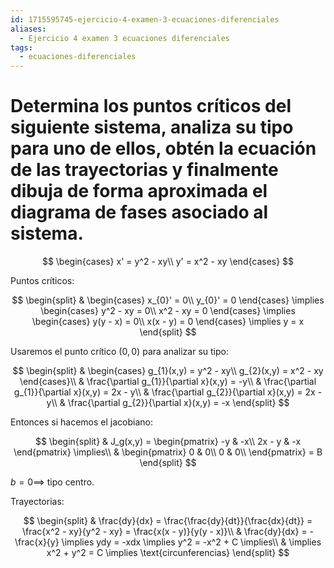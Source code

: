 ```yaml
---
id: 1715595745-ejercicio-4-examen-3-ecuaciones-diferenciales
aliases:
  - Ejercicio 4 examen 3 ecuaciones diferenciales
tags:
  - ecuaciones-diferenciales
---
```


# Determina los puntos críticos del siguiente sistema, analiza su tipo para uno de ellos, obtén la ecuación de las trayectorias y finalmente dibuja de forma aproximada el diagrama de fases asociado al sistema.

$$
\begin{cases}
    x' = y^2 - xy\\
    y' = x^2 - xy
\end{cases}
$$

Puntos críticos:

$$
\begin{split}
    & \begin{cases}
        x_{0}' = 0\\
        y_{0}' = 0
    \end{cases} \implies \begin{cases}
        y^2 - xy = 0\\
        x^2 - xy = 0
    \end{cases} \implies
    \begin{cases}
        y(y - x) = 0\\
        x(x - y) = 0
    \end{cases} \implies y = x
\end{split}
$$

Usaremos el punto crítico $(0, 0)$ para analizar su tipo:

$$
\begin{split}
    & \begin{cases}
        g_{1}(x,y) = y^2 - xy\\
        g_{2}(x,y) = x^2 - xy
    \end{cases}\\
    & \frac{\partial g_{1}}{\partial x}(x,y) = -y\\
    & \frac{\partial g_{1}}{\partial x}(x,y) = 2x - y\\
    & \frac{\partial g_{2}}{\partial x}(x,y) = 2x - y\\
    & \frac{\partial g_{2}}{\partial x}(x,y) = -x
\end{split} 
$$

Entonces si hacemos el jacobiano:

$$
\begin{split}
    & J_g(x,y) = \begin{pmatrix}
        -y & -x\\
        2x - y & -x
    \end{pmatrix} \implies\\
    & \begin{pmatrix}
        0 & 0\\
        0 & 0\\
    \end{pmatrix} = B
\end{split}
$$

$b=0\implies$ tipo centro.

Trayectorias:

$$
\begin{split}
    & \frac{dy}{dx} = \frac{\frac{dy}{dt}}{\frac{dx}{dt}} = \frac{x^2 - xy}{y^2 - xy} = \frac{x(x - y)}{y(y - x)}\\
    & \frac{dy}{dx} = -\frac{x}{y} \implies ydy = -xdx \implies y^2 = -x^2 + C \implies\\
    & \implies x^2 + y^2 = C \implies \text{circunferencias}
\end{split}
$$
